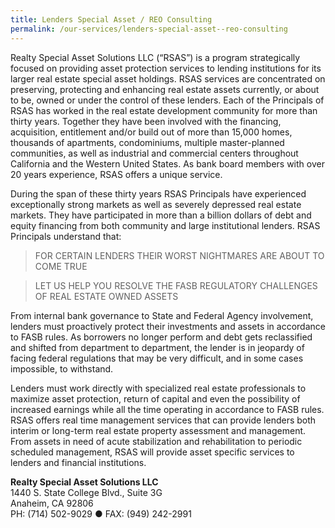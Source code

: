 ```yaml
---
title: Lenders Special Asset / REO Consulting
permalink: /our-services/lenders-special-asset--reo-consulting
---
```


Realty Special Asset Solutions LLC (“RSAS”) is a program strategically focused on providing asset protection services to lending institutions for its larger real estate special asset holdings.  RSAS services are concentrated on preserving, protecting and enhancing real estate assets currently, or about to be, owned or under the control of these lenders.  Each of the Principals of RSAS has worked in the real estate development community for more than thirty years.  Together they have been involved with the financing, acquisition, entitlement and/or build out of more than 15,000 homes, thousands of apartments, condominiums, multiple master-planned communities, as well as industrial and commercial centers throughout California and the Western United States.  As bank board members with over 20 years experience, RSAS offers a unique service.

During the span of these thirty years RSAS Principals have experienced exceptionally strong markets as well as severely depressed real estate markets.  They have participated in more than a billion dollars of debt and equity financing from both community and large institutional lenders.  RSAS Principals understand that:

> FOR CERTAIN LENDERS THEIR WORST NIGHTMARES ARE ABOUT TO COME TRUE

> LET US HELP YOU RESOLVE THE FASB REGULATORY CHALLENGES OF REAL ESTATE OWNED ASSETS

From internal bank governance to State and Federal Agency involvement, lenders must proactively protect their investments and assets in accordance to FASB rules.  As borrowers no longer perform and debt gets reclassified and shifted from department to department, the lender is in jeopardy of facing federal regulations that may be very difficult, and in some cases impossible, to withstand. 

Lenders must work directly with specialized real estate professionals to maximize asset protection, return of capital and even the possibility of increased earnings while all the time operating in accordance to FASB rules.  RSAS offers real time management services that can provide lenders both interim or long-term real estate property assessment and management.   From assets in need of acute stabilization and rehabilitation to periodic scheduled management, RSAS will provide asset specific services to lenders and financial institutions.


**Realty Special Asset Solutions LLC**  
1440 S. State College Blvd., Suite 3G  
Anaheim, CA  92806  
PH: (714) 502-9029 ● FAX: (949) 242-2991  